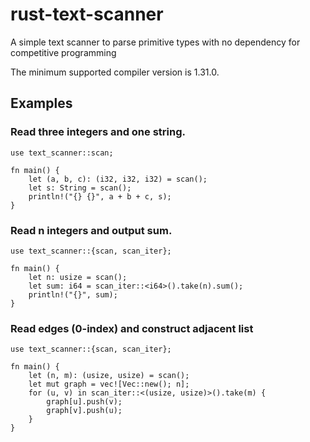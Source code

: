 # rust-text-scanner
A simple text scanner to parse primitive types with no dependency for competitive programming 

The minimum supported compiler version is 1.31.0.


## Examples

### Read three integers and one string.

```
use text_scanner::scan;

fn main() {
    let (a, b, c): (i32, i32, i32) = scan();
    let s: String = scan();
    println!("{} {}", a + b + c, s);
}
```

### Read n integers and output sum.

```
use text_scanner::{scan, scan_iter};

fn main() {
    let n: usize = scan();
    let sum: i64 = scan_iter::<i64>().take(n).sum();
    println!("{}", sum);
}
```

### Read edges (0-index) and construct adjacent list

```
use text_scanner::{scan, scan_iter};

fn main() {
    let (n, m): (usize, usize) = scan();
    let mut graph = vec![Vec::new(); n];
    for (u, v) in scan_iter::<(usize, usize)>().take(m) {
        graph[u].push(v);
        graph[v].push(u);
    }
}
```
